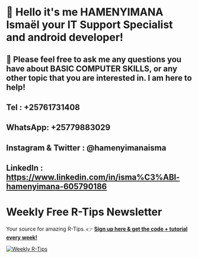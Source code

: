 # 👋 Hello it's me HAMENYIMANA Ismaël your IT Support Specialist and android developer!


## 🎨 Please feel free to ask me any questions you have about BASIC COMPUTER SKILLS, or any other topic that you are interested in. I am here to help!

## Tel : +25761731408
## WhatsApp: +25779883029
## Instagram & Twitter : @hamenyimanaisma
## LinkedIn : https://www.linkedin.com/in/isma%C3%ABl-hamenyimana-605790186




# Weekly Free R-Tips Newsletter

Your source for amazing R-Tips. 👉 [__Sign up here & get the code + tutorial every week!__](https://learn.business-science.io/r-tips-newsletter)

[![Weekly R-Tips](img/free_rtips_weekly.jpg)](https://learn.business-science.io/r-tips-newsletter)
